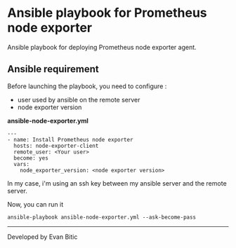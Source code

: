 # Ansible playbook for Prometheus node exporter

Ansible playbook for deploying Prometheus node exporter agent.

## Ansible requirement

Before launching the playbook, you need to configure :
- user used by ansible on the remote server
- node exporter version

**ansible-node-exporter.yml**
```
---
- name: Install Prometheus node exporter
  hosts: node-exporter-client
  remote_user: <Your user>
  become: yes
  vars:
    node_exporter_version: <node exporter version>
```

In my case, i'm using an ssh key between my ansible server and the remote server.

Now, you can run it
```
ansible-playbook ansible-node-exporter.yml --ask-become-pass
```

---

Developed by Evan Bitic
